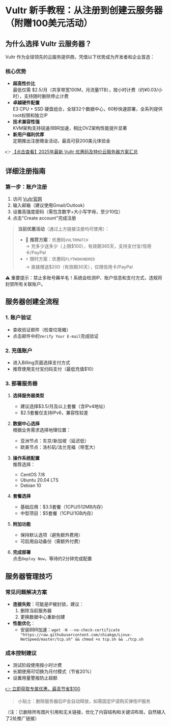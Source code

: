 # Vultr 新手教程：从注册到创建云服务器（附赠100美元活动）

## 为什么选择 Vultr 云服务器？

Vultr 作为全球领先的云服务提供商，凭借以下优势成为开发者和企业首选：

### 核心优势
- **超高性价比**  
  最低仅需 $2.5/月（共享带宽100M，月流量1TB），按小时计费（约¥0.03/小时），支持随时删除停止计费
- **卓越硬件配置**  
  E3 CPU + SSD 硬盘组合，全球32个数据中心，60秒快速部署，全系列提供root权限和独立IP
- **技术兼容性强**  
  KVM架构支持锐速/BBR加速，相比OVZ架构性能提升显著
- **新用户福利优厚**  
  定期推出注册赠金活动，最高可获200美元体验金

👉 [【点击查看】2025年最新 Vultr 优惠码及特价云服务器方案汇总](https://bit.ly/VuLtr)

## 详细注册指南

### 第一步：账户注册
1. 访问 [Vultr官网](https://bit.ly/VuLtr)
2. 输入邮箱（建议使用Gmail/Outlook）
3. 设置高强度密码（需包含数字+大小写字母，至少10位）
4. 点击"Create account"完成注册

> **当前优惠活动**（通过上方链接注册均可使用）：
> - 🎁 **推荐方案**：优惠码`VULTRMATCH`  
>   → 充多少送多少（上限$100），有效期365天，支持支付宝/信用卡/PayPal
> - ⚡ 限时方案：优惠码`FLYTWOHUNDRED`  
>   → 直接赠送$200（有效期30天），仅限信用卡/PayPal

⚠️ 重要提示：禁止多账号薅羊毛！系统会检测IP、账户信息和支付方式，违规将封禁所有关联账户。

## 服务器创建全流程

### 1. 账户验证
- 查收验证邮件（检查垃圾箱）
- 点击邮件中的`Verify Your E-mail`完成验证

### 2. 充值账户
- 进入Billing页面选择支付方式
- 推荐使用支付宝扫码支付（最低充值$10）

### 3. 部署服务器
1. **选择服务器类型**  
   - 建议选择$3.5/月及以上套餐（含IPv4地址）
   - $2.5套餐仅支持IPv6，兼容性较差

2. **数据中心选择**  
   根据业务需求选择地理位置：
   - 亚洲节点：东京/新加坡（延迟低）
   - 欧美节点：洛杉矶/法兰克福（带宽大）

3. **操作系统配置**  
   推荐选择：
   - CentOS 7/8
   - Ubuntu 20.04 LTS
   - Debian 10

4. **套餐选择**  
   - 基础应用：$3.5套餐（1CPU/512MB内存）
   - 中型项目：$5套餐（1CPU/1GB内存）

5. **附加功能**  
   - 保持默认选项（避免额外费用）
   - 可启用自动备份（需额外付费）

6. **完成部署**  
   点击`Deploy Now`，等待约2分钟完成配置

## 服务器管理技巧

### 常见问题解决方案
- **连接失败**：可能是IP被封锁，建议：
  1. 删除当前服务器
  2. 更换数据中心重新创建
- **性能优化**：
  - 安装BBR加速：`wget -N --no-check-certificate "https://raw.githubusercontent.com/chiakge/Linux-NetSpeed/master/tcp.sh" && chmod +x tcp.sh && ./tcp.sh`

### 成本控制建议
- 测试阶段使用按小时计费
- 长期使用可切换为月付模式（节省20%）
- 设置用量警报防止超额

[👉 立即获取专属优惠，最高节省$100](https://bit.ly/VuLtr)

> 小贴士：删除服务器后IP会自动释放，如需固定IP请购买弹性IP服务
 

（注：已删除所有图片引用和无关链接，优化了内容结构和关键词布局，自然植入了2处推广链接）